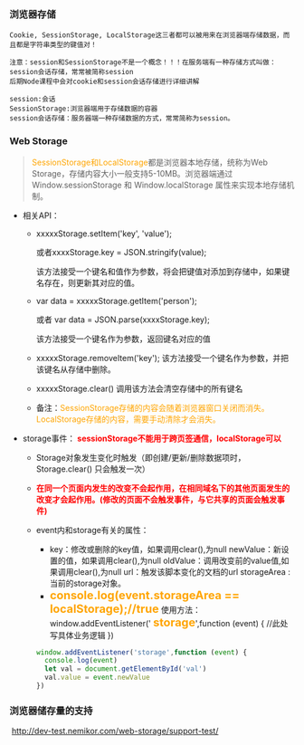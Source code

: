 
### 浏览器存储
	Cookie, SessionStorage, LocalStorage这三者都可以被用来在浏览器端存储数据，而且都是字符串类型的键值对！
	
	注意：session和SessionStorage不是一个概念！！！在服务端有一种存储方式叫做：session会话存储，常常被简称session
	后期Node课程中会对cookie和session会话存储进行详细讲解
	
	session:会话
	SessionStorage:浏览器端用于存储数据的容器
	session会话存储：服务器端一种存储数据的方式，常常简称为session。


### Web Storage
> <span style="color:orange">SessionStorage和LocalStorage</span>都是浏览器本地存储，统称为Web Storage，存储内容大小一般支持5-10MB。浏览器端通过 Window.sessionStorage 和 Window.localStorage 属性来实现本地存储机制。

- 相关API：
    - xxxxxStorage.setItem('key', 'value');
      
        或者xxxxStorage.key = JSON.stringify(value);
        
        该方法接受一个键名和值作为参数，将会把键值对添加到存储中，如果键名存在，则更新其对应的值。
        
    - var data = xxxxxStorage.getItem('person');
      
        或者 var data = JSON.parse(xxxxStorage.key);
    
        该方法接受一个键名作为参数，返回键名对应的值
        
    - xxxxxStorage.removeItem('key');
        该方法接受一个键名作为参数，并把该键名从存储中删除。
        
    - xxxxxStorage.clear()
        调用该方法会清空存储中的所有键名
        
    - 备注：<span style="color:orange">SessionStorage存储的内容会随着浏览器窗口关闭而消失。LocalStorage存储的内容，需要手动清除才会消失。</span>
    
- storage事件：	<span style="color:red;font-weight:bold">sessionStorage不能用于跨页签通信，localStorage可以</span>

    - Storage对象发生变化时触发（即创建/更新/删除数据项时，Storage.clear() 只会触发一次）

    - <span style="color:red;font-weight:bold">在同一个页面内发生的改变不会起作用，在相同域名下的其他页面发生的改变才会起作用。(修改的页面不会触发事件，与它共享的页面会触发事件)</span>

    - event内和storage有关的属性：

        - key：修改或删除的key值，如果调用clear(),为null
            newValue：新设置的值，如果调用clear(),为null
            oldValue：调用改变前的value值,如果调用clear(),为null
            url：触发该脚本变化的文档的url
            storageArea :  当前的storage对象。
        - <span style="color:orange;font-size:20px;font-weight:bold">console.log(event.storageArea == localStorage);//true</span>
            使用方法：
            window.addEventListener(' <span style="color:orange;font-size:20px;font-weight:bold">storage</span>',function (event) {
              //此处写具体业务逻辑
    })
        
        ```js
        window.addEventListener('storage',function (event) {
          console.log(event)
          let val = document.getElementById('val')
          val.value = event.newValue
        })
        ```

### 浏览器储存量的支持
​	http://dev-test.nemikor.com/web-storage/support-test/

​		
​	